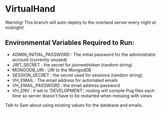 # VirtualHand

Warning! This branch will auto-deploy to the overland server every night at midnight!

## Environmental Variables Required to Run:
- ADMIN_INITIAL_PASSWORD : The initial password for the administrator account (currently unused)
- JWT_SECRET : the secret for jsonwebtoken (random string)
- MONGODB_URI : URI to the MongodDB
- SESSION_SECRET : the secret used for sessions (random string)
- VH_EMAIL : The email address for automated emails
- VH_EMAIL_PASSWORD : the email address password
- VH_ENV : if set to 'DEVELOPMENT', routing will compile Pug files each time so server doesn't have to be restarted when messing with views

Talk to Sam about using existing values for the database and emails.
